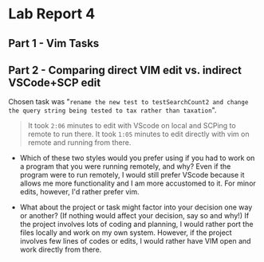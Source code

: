 # Lab Report 4
## Part 1 - Vim Tasks


## Part 2 - Comparing direct VIM edit vs. indirect VSCode+SCP edit
Chosen task was "`rename the new test to testSearchCount2 and change the query string being tested to tax rather than taxation`". 

> It took `2:06` minutes to edit with VScode on local and SCPing to remote to run there.
> It took `1:05` minutes to edit directly with vim on remote and running from there.

* Which of these two styles would you prefer using if you had to work on a program that you were running remotely, and why?
Even if the program were to run remotely, I would still prefer VScode because it allows me more functionality and I am more accustomed to it.
For minor edits, however, I'd rather prefer vim.

* What about the project or task might factor into your decision one way or another? (If nothing would affect your decision, say so and why!)
If the project involves lots of coding and planning, I would rather port the files locally and work on my own system. However, if the project involves few lines of codes or edits, I would rather have VIM open and work directly from there.
